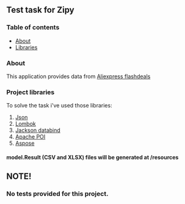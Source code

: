 ## Test task for Zipy

### Table of contents
- [About](#about)
- [Libraries](#project-libraries)

### About

This application provides data from [Aliexpress flashdeals](https://flashdeals.aliexpress.com/en.htm?)


### Project libraries 

To solve the task i've used those libraries:

1. [Json](https://mvnrepository.com/artifact/org.json/json)
2. [Lombok](https://mvnrepository.com/artifact/org.projectlombok/lombok)
3. [Jackson databind](https://mvnrepository.com/artifact/com.fasterxml.jackson.core/jackson-databind)
4. [Apache POI](https://mvnrepository.com/artifact/org.apache.poi/poi)
5. [Aspose](https://ru.products.aspose.com/cells/net)



#### model.Result (CSV and XLSX) files will be generated at /resources


## NOTE! 
### No tests provided for this project.
